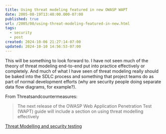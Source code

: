 ```yaml
---
title: Using threat modeling featured in new OWASP WAPT
date: 2005-08-19T13:48:00.000-07:00
published: true
url: /2005/08/using-threat-modeling-featured-in-new.html
tags:
  - security
  - post
created: 2024-10-06 21:27:14-07:00
updated: 2024-10-10 14:56:53-07:00
---
```


This will be something to look forward to. I have not seen much of the theory of threat modeling end-to-end put into practice effectively or completely. And much of what I have seen of threat modeling really should be baked into the SDLC process and something that project teams do as part of normal development efforts (why are security people doing separate data flow diagrams, for example?).  
  
From Threatsandcountermeasures:  

>   
> The next release of the OWASP Web Application Penetration Test (WAPT) guide will include a section on using threat modelling effectively  

  
  
[Threat Modelling and security testing](https://www.threatsandcountermeasures.com/blogs/danielcuthbert/archive/2005/06/29/509.aspx)